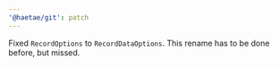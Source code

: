 ```yaml
---
'@haetae/git': patch
---
```


Fixed `RecordOptions` to `RecordDataOptions`. This rename has to be done before, but missed.
